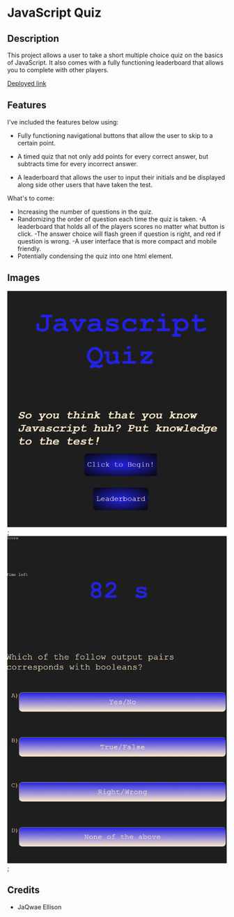 # JavaScript Quiz


## Description

This project allows a user to take a short multiple choice quiz on the basics of JavaScript. It also comes with a fully functioning leaderboard that allows you to complete with other players.

 [Deployed link](https://jaqwae.github.io/javascript-fundamentals-quiz/)

## Features

I've included the features below using:

- Fully functioning navigational buttons that allow the user to skip to a certain point.

- A timed quiz that not only add points for every correct answer, but subtracts time for every incorrect answer.

- A leaderboard that allows the user to input their initials and be displayed along side other users that have taken the test.

  

What's to come:

- Increasing the number of questions in the quiz.
- Randomizing the order of question each time the quiz is taken.
-A leaderboard that holds all of the players scores no matter what button is click.
-The answer choice will flash green if question is right, and red if question is wrong.
-A user interface that is more compact and mobile friendly.
- Potentially condensing the quiz into one html element.

  

## Images

![Javascript Homepage](./Images/javascriptQuizHomepage.png);
![Javascript Gamepage](./Images/javascriptQuizGamepage.png);
<!-- update once leaderboard screen is fixed with css -->
  

## Credits

- JaQwae Ellison
